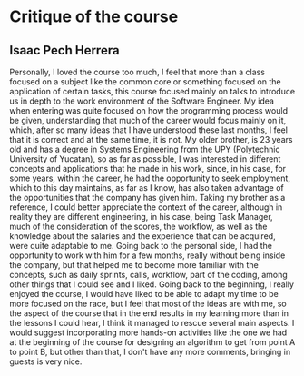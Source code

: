 # Critique of the course
## Isaac Pech Herrera
Personally, I loved the course too much, I feel that more than a class focused on a subject like the common core or something focused on the application of certain tasks, this course focused mainly on talks to introduce us in depth to the work environment of the Software Engineer. My idea when entering was quite focused on how the programming process would be given, understanding that much of the career would focus mainly on it, which, after so many ideas that I have understood these last months, I feel that it is correct and at the same time, it is not.
My older brother, is 23 years old and has a degree in Systems Engineering from the UPY (Polytechnic University of Yucatan), so as far as possible, I was interested in different concepts and applications that he made in his work, since, in his case, for some years, within the career, he had the opportunity to seek employment, which to this day maintains, as far as I know, has also taken advantage of the opportunities that the company has given him. Taking my brother as a reference, I could better appreciate the context of the career, although in reality they are different engineering, in his case, being Task Manager, much of the consideration of the scores, the workflow, as well as the knowledge about the salaries and the experience that can be acquired, were quite adaptable to me.
Going back to the personal side, I had the opportunity to work with him for a few months, really without being inside the company, but that helped me to become more familiar with the concepts, such as daily sprints, calls, workflow, part of the coding, among other things that I could see and I liked. Going back to the beginning, I really enjoyed the course, I would have liked to be able to adapt my time to be more focused on the race, but I feel that most of the ideas are with me, so the aspect of the course that in the end results in my learning more than in the lessons I could hear, I think it managed to rescue several main aspects. I would suggest incorporating more hands-on activities like the one we had at the beginning of the course for designing an algorithm to get from point A to point B, but other than that, I don't have any more comments, bringing in guests is very nice.